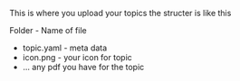 This is where you upload your topics
the structer is like this

Folder - Name of file
- topic.yaml - meta data
- icon.png - your icon for topic
- ... any pdf you have for the topic
